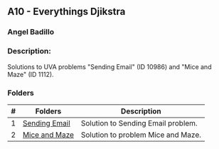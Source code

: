 ## A10 - Everythings Djikstra
### Angel Badillo
### Description:

Solutions to UVA problems "Sending Email" (ID 10986) and "Mice and Maze" (ID 1112).

### Folders

| # | Folders                            | Description                        |
|:-:|------------------------------------|------------------------------------|
| 1 | [Sending Email](./10986/README.md) | Solution to Sending Email problem. |
| 2 | [Mice and Maze](./1112/README.md)  | Solution to problem Mice and Maze. |